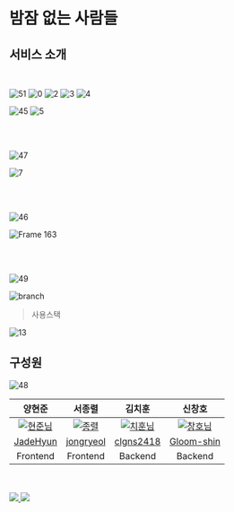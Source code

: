 # 밤잠 없는 사람들

## 서비스 소개

<br>

<!-- 서비스를 시작한 이유 -->

![51](https://user-images.githubusercontent.com/103917785/195019224-cca26903-1c25-4e57-a301-dbd98992cdf4.png)
![0](https://user-images.githubusercontent.com/103917785/195010652-226a6f0c-14f3-44a9-ba8a-085b2ae251c9.png)
![2](https://user-images.githubusercontent.com/103917785/195018369-057afa14-bfff-47b3-940c-0e5037bb12cd.png)
![3](https://user-images.githubusercontent.com/103917785/195018373-d1eb4dda-d2e1-41cd-9829-493dbc5e59e2.png)
![4](https://user-images.githubusercontent.com/103917785/195018378-f0cfe464-86f1-4886-ad19-9d6f5ac363b4.png)

<!-- 페르소나 -->

![45](https://user-images.githubusercontent.com/103917785/195019205-b6d29023-73ee-44e3-b437-48d6703ad07e.png)
![5](https://user-images.githubusercontent.com/103917785/195018380-69c97a3c-97dc-4ec6-9ea2-903bd37ade66.png)

<br/><br/>

<!-- user <-> store -->

![47](https://user-images.githubusercontent.com/103917785/195019215-be0ccf22-3160-4f81-936b-2761fdeb892f.png)

![7](https://user-images.githubusercontent.com/103917785/195018384-a42f99ca-b30d-4322-ba1f-1f8a59cc8e7c.png)

<br/><br/>

<!-- 작성문서 -->

![46](https://user-images.githubusercontent.com/103917785/195019209-ac69acd0-6969-4b8c-a1de-21b9296853ea.png)

![Frame 163](https://user-images.githubusercontent.com/103917785/195019004-22219f20-e218-4ed2-8f11-94e21f544ad8.png)

<!-- 브런치 전략 -->

<br/><br/>

![49](https://user-images.githubusercontent.com/103917785/195019220-96dbd533-80cb-4a6c-85e0-68d6706ce243.png)

![branch](https://user-images.githubusercontent.com/103917785/195019436-36580a72-6952-4b13-a946-674e97c1147b.png)

<!-- 사용스택 -->

> 사용스택

![13](https://user-images.githubusercontent.com/103917785/195018387-0bc82988-358b-4cfe-b667-c06746eceacf.png)

<!-- 팀원 소개 -->

## 구성원

![48](https://user-images.githubusercontent.com/103917785/195019218-7e21734e-ae04-414a-807d-3b8db36620ac.png)

<div align="center">

|                                                                               양현준                                                                               |                                                                              서종렬                                                                              |                                                                               김치훈                                                                                |                                                                             신창호                                                                              |
| :----------------------------------------------------------------------------------------------------------------------------------------------------------------: | :--------------------------------------------------------------------------------------------------------------------------------------------------------------: | :-----------------------------------------------------------------------------------------------------------------------------------------------------------------: | :-------------------------------------------------------------------------------------------------------------------------------------------------------------: |
| <a href="https://github.com/JadeHyun"> ![현준님](https://user-images.githubusercontent.com/103917785/195020631-23e4cb20-e745-4511-b684-1e817951417c.png)</a> | <a href="https://github.com/jongryeol"> ![종렬](https://user-images.githubusercontent.com/103917785/195020675-fc153593-84ba-4166-8729-8152a68768d9.png) </a> | <a href="https://github.com/clgns2418"> ![치훈님](https://user-images.githubusercontent.com/103917785/195020599-5e305e3a-0ce2-4ffb-a6a3-669a78a46e05.png) </a> | <a href="https://github.com/Gloom-shin"> ![창호님](https://user-images.githubusercontent.com/103917785/195020540-b27af0fd-25a7-4ee7-9a2d-152d370550be.png) </a> |
|                                                              [JadeHyun](https://github.com/JadeHyun)                                                               |                                                            [jongryeol](https://github.com/jongryeol)                                                             |                                                              [clgns2418](https://github.com/clgns2418)                                                              |                                                           [Gloom-shin](https://github.com/Gloom-shin)                                                           |
|                                                                              Frontend                                                                              |                                                                             Frontend                                                                             |                                                                               Backend                                                                               |                                                                             Backend                                                                             |

</div>
<br/><br/>

<!-- 마무리 이미지 -->

<!-- ![15](https://user-images.githubusercontent.com/103917785/195011446-7161885a-f44a-49a1-a203-66b960ac13d0.png) -->

<a target="_blank" href="http://main-project-team-21.s3-website.ap-northeast-2.amazonaws.com">
    <img src="https://user-images.githubusercontent.com/103917785/195024781-07ba463f-7f72-4e4b-8ce5-6ea69d8e90cd.png" />
</a>

<a target="_blank" href="https://youtu.be/djGg9FTZbM4">
    <img src="https://user-images.githubusercontent.com/103917785/195026146-77066e8e-6a31-43ba-9e11-942b64fb580b.png" />
</a>
